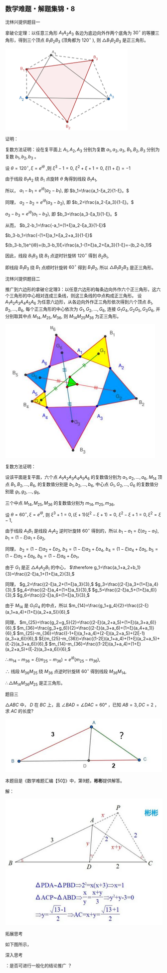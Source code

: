 ## 数学难题・解题集锦・8

沈林兴提供题目一

拿破仑定理：以任意三角形 $A_1A_2A_3$ 各边为底边向外作两个底角为 $30^{\circ}$ 的等腰三角形，得到三个顶点 $B_1B_2B_3$ (顶角都为 $120^{\circ}$ ), 则 $\triangle B_1B_2B_3$ 是正三角形。

![图](/pics/p66-1.png)

证明：

复数方法证明：设在复平面上 $A_1,A_2,A_3$ 分别为复数 $a_1,a_2,a_3,$ $B_1,B_2,B_3$ 分别为复数 $b_1,b_2,b_3$ 。

设 $θ=120^{\circ},ξ=e^{iθ}$ ,则 $ξ^3-1=0,$ $ξ^2+ξ+1=0,$ $ξ(1+ξ)=-1$

由于线段 $B_1A_2$ 绕 $B_1$ 点旋转 $θ$ 角得到线段 $B_1A_1,$

所以， $a_1-b_1=e^{iθ}(a_2-b_1),$ 即 $b_1=\frac{a_1-ξa_2}{1-ξ}。$

同理， $a_2-b_2=e^{iθ}(a_3-b_2),$ 即 $b_2=\frac{a_2-ξa_3}{1-ξ}。$

$a_3-b_3=e^{iθ}(a_1-b_3),$ 即 $b_3=\frac{a_3-ξa_1}{1-ξ}。$

从而， $b_2-b_1=\frac{-a_1+(1+ξ)a_2-ξa_3}{1-ξ}$

$b_3-b_1=\frac{-(1+ξ)a_1+ξa_2+a_3}{1-ξ}$

$(b_3-b_1)e^{iθ}=(b_3-b_1)ξ=\frac{a_1-(1+ξ)a_2+ξa_3}{1-ξ}=-(b_2-b_1)$

因此，线段 $B_1B_3$ 绕 $B_1$ 点逆时针旋转 $120^{\circ}$ 得到 $B_2B_1,$ 

即线段 $B_1B_3$ 绕 $B_1$ 点顺时针旋转 $60^{\circ}$ 得到 $B_1B_2,$ 所以 $\triangle B_1B_2B_3$ 是正三角形。

沈林兴提供题目二

推广到六边形的拿破仑定理3：以任意六边形的每条边向外作六个正三角形，这六个三角形的中心相对连成三条线，则这三条线的中点构成正三角形。 设 $A_1A_2A_3A_4A_5A_6$ 为任意六边形，从各边向外作正三角形依次得到六个顶点 $B_1,B_2,...,B_6,$ 每个正三角形的中心依次为 $G_1,G_2,...,G_6,$ 连接 $G_1G_4,G_2G_5,G_3G_6,$ 并分别取其中点 $M_{14},M_{25},M_{36},$ 则 $M_{14}M_{25}M_{36}$ 为正三角形。

![图](/pics/p66-2.png)

复数方法证明：

设该平面是复平面，六个点 $A_1A_2A_3A_4A_5A_6$ 的复数值分别为 $a_1,a_2,...,a_6,$ $M_{14}$ 顶点 $B_1,B_2,...,B_6,$ 的复数值分别是 $b_1,b_2,...,b_6,$ 中心点 $G_1,G_2,...,G_6$ 的复数值分别是 $g_1,g_2,...,g_6,$ 

三个中点 $M_{14},M_{25},M_{36}$ 的复数值分别为 $m_{14},m_{25},m_{36},$ 

设 $θ=60^{\circ},ξ=e^{iθ},$ 则 $ξ^3+1=0,(ξ+1)(ξ^2-ξ+1)=0,$ $ξ^2-ξ+1=0,ξ^2=ξ-1,$ 

由于线段 $A_1B_1$ 是线段 $A_1A_2$ 逆时针旋转 $60^{\circ}$ 得到的，所以 $b_1-a_1=ξ(a_2-a_1),$ $b_1=(1-ξ)a_1+ξa_2,$ 

同理， $b_2=(1-ξ)a_2+ξa_3,$ $b_3=(1-ξ)a_3+ξa_4,$ $b_4=(1-ξ)a_4+ξa_5,$ $b_5=(1-ξ)a_5+ξa_6,$ $b_6=(1-ξ)a_6+ξa_1。$ 

由于 $G_1$ 是正 $\triangle A_1A_2B_1$ 的中心， $\therefore g_1=\frac{a_1+a_2+b_1}{3}=\frac{(2-ξ)a_1+(1+ξ)a_2}{3},$ 

同理， $g_2=\frac{(2-ξ)a_2+(1+ξ)a_3}{3},$ $g_3=\frac{(2-ξ)a_3+(1+ξ)a_4}{3},$ $g_4=\frac{(2-ξ)a_4+(1+ξ)a_5}{3},$ $g_5=\frac{(2-ξ)a_5+(1+ξ)a_6)}{3},$ $g_6=\frac{(2-ξ)a_6+(1+ξ)a_1}{3},$ 

由于 $M_{14}$ 是 $G_1G_4$ 的中点，所以 $m_{14}=\frac{g_1+g_4}{2}=\frac{(2-ξ)(a_1+a_4)+(1+ξ)(a_2+a_5)}{6},$ 

同理， $m_{25}=\frac{g_2+g_5}{2}=\frac{(2-ξ)(a_2+a_5)+(1+ξ)(a_3+a_6)}{6},$ $m_{36}=\frac{g_3+g_6)}{2}=\frac{(2-ξ)(a_3+a_6)+(1+ξ)(a_4+a_1)}{6},$ $m_{25}-m_{36}=\frac{(-1+ξ)(a_1+a_4)+(2-ξ)(a_2+a_5)+(2ξ-1)(a_3+a_6)}{6},$ $ξ(m_{25}-m_{36})=\frac{(1-2ξ)(a_1+a_4)+(1+ξ)(a_2+a_5)+(ξ-2)(a_3+a_6)}{6},$ $m_{14}-m_{36}=\frac{(1-2ξ)(a_1+a_4)+(1+ξ)(a_2+a_5)+(ξ-2)(a_3+a_6)}{6},$ 

$\therefore m_{14}-m_{36}=ξ(m_{25}-m_{36})=e^{iθ}(m_{25}-m_{36}),$ 

$\therefore$ 线段 $M_{36}M_{25}$ 绕 $M_{36}$ 点逆时针旋转 $60^{\circ}$ 得到线段 $M_{36}M_{14},$ 

$\therefore \triangle M_{14}M_{36}M_{25}$ 是正三角形。 

题目三

$\triangle ABC$ 中， $D$ 在 $BC$ 上，且 $\angle BAD=\angle DAC=60°$ ，已知 $AB=3,DC=2$ ，求 $AC$ 的长度?

![图](/pics/p66-3.png)

本题目是《数学难题汇编【50】》中，第9题，**彬彬**提供解答。

解：

![图](/pics/p66-4.png)

拓展思考

如下图所示，

深入思考

：是否可进行一般化的结论推广 ？





